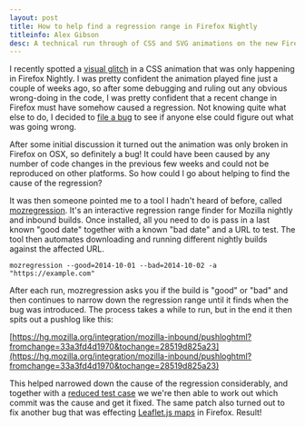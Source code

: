 ```yaml
---
layout: post
title: How to help find a regression range in Firefox Nightly
titleinfo: Alex Gibson
desc: A technical run through of CSS and SVG animations on the new Firefox desktop web pages
---
```


I recently spotted a [visual glitch](https://bug1083079.bugzilla.mozilla.org/attachment.cgi?id=8506255) in a CSS animation that was only happening in Firefox Nightly. I was pretty confident the animation played fine just a couple of weeks ago, so after some debugging and ruling out any obvious wrong-doing in the code, I was pretty confident that a recent change in Firefox must have somehow caused a regression. Not knowing quite what else to do, I decided to [file a bug](https://bugzilla.mozilla.org/show_bug.cgi?id=1083079) to see if anyone else could figure out what was going wrong.

After some initial discussion it turned out the animation was only broken in Firefox on OSX, so definitely a bug! It could have been caused by any number of code changes in the previous few weeks and could not be reproduced on other platforms. So how could I go about helping to find the cause of the regression?

It was then someone pointed me to a tool I hadn't heard of before, called [mozregression](http://mozilla.github.io/mozregression/). It's an interactive regression range finder for Mozilla nightly and inbound builds. Once installed, all you need to do is pass in a last known "good date" together with a known "bad date" and a URL to test. The tool then automates downloading and running different nightly builds against the affected URL.

    mozregression --good=2014-10-01 --bad=2014-10-02 -a "https://example.com"

After each run, mozregression asks you if the build is "good" or "bad" and then continues to narrow down the regression range until it finds when the bug was introduced. The process takes a while to run, but in the end it then spits out a pushlog like this:

[https://hg.mozilla.org/integration/mozilla-inbound/pushloghtml?fromchange=33a3fd4d1970&tochange=28519d825a23](https://hg.mozilla.org/integration/mozilla-inbound/pushloghtml?fromchange=33a3fd4d1970&tochange=28519d825a23)

This helped narrowed down the cause of the regression considerably, and together with a [reduced test case](https://bug1083079.bugzilla.mozilla.org/attachment.cgi?id=8516184) we we're then able to work out which commit was the cause and get it fixed. The same patch also turned out to fix another bug that was effecting [Leaflet.js maps](https://bugzilla.mozilla.org/show_bug.cgi?id=1105762) in Firefox. Result!

